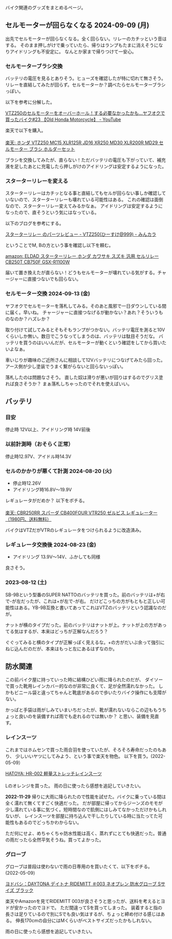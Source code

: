 バイク関連のグッズをまとめるページ。

## セルモーターが回らなくなる 2024-09-09 (月)

出先でセルモーターが回らなくなる。全く回らない。リレーのカチッという音はする。
そのまま押しがけで乗っていたら、帰りはランプもたまに消えそうになりアイドリングも不安定に。
なんとか家まで帰りつけて一安心。

### セルモーターブラシ交換

バッテリの電圧を見るとありそう。ヒューズを確認したが特に切れて無さそう。
リレーを直結してみたが回らず。セルモーターか？調べたらセルモーターブラシっぽい。 

以下を参考に分解した。

[VTZ250のセルモーターをオーバーホール！する必要なかったかも…ヤフオクで買ったバイク#23 【Old Honda Motorcycle】 - YouTube](https://www.youtube.com/watch?v=wQOajXMCMQ0)

楽天で以下を購入。

<a href="https://hb.afl.rakuten.co.jp/ichiba/3fc7d971.ef9cfaaf.3fc7d972.52a63ee0/?pc=https%3A%2F%2Fitem.rakuten.co.jp%2Fauc-66tokutoyo%2Fm095001c%2F&link_type=pict&ut=eyJwYWdlIjoiaXRlbSIsInR5cGUiOiJwaWN0Iiwic2l6ZSI6IjI0MHgyNDAiLCJuYW0iOjEsIm5hbXAiOiJyaWdodCIsImNvbSI6MSwiY29tcCI6ImRvd24iLCJwcmljZSI6MCwiYm9yIjoxLCJjb2wiOjEsImJidG4iOjEsInByb2QiOjAsImFtcCI6ZmFsc2V9" target="_blank" rel="nofollow sponsored noopener" style="word-wrap:break-word;"><img src="https://hbb.afl.rakuten.co.jp/hgb/3fc7d971.ef9cfaaf.3fc7d972.52a63ee0/?me_id=1236571&item_id=10034636&pc=https%3A%2F%2Fthumbnail.image.rakuten.co.jp%2F%400_mall%2Fauc-66tokutoyo%2Fcabinet%2Fm%2F0%2F0%2Fam_m095001c.jpg%3F_ex%3D240x240&s=240x240&t=pict" border="0" style="margin:2px" alt="" title=""><br>
楽天: ホンダ VTZ250 MC15 XLR125R JD16 XR250 MD30 XLR200R MD29 セルモーター ブラシ ホルダーセット </a>

ブラシを交換してみたが、直らない！ただバッテリの電圧も下がっていて、補充液を足したあとに充電したら押しがけのアイドリングは安定するようになった。

### スターターリレーを変える

スターターリレーはカチッとなる事と直結してもセルが回らない事しか確認していないので、スターターリレーも壊れている可能性はある。
これの確認は面倒なので、スターターリレー変えてみるかなぁ。
アイドリングは安定するようになったので、直そうという気にはなっている。

以下のブログを参考にする。

[スターターリレー のパーツレビュー - VTZ250(ひーすけ@999) - みんカラ](https://minkara.carview.co.jp/userid/2185278/car/2680951/12492433/parts.aspx)

ということでM, Bの方という事を確認し以下を頼む。

[amazon: ELDAD スターターリレー ホンダ カワサキ スズキ 汎用 セルリレー CB250T CB750F GSX-R1100W](https://amzn.to/3XBifjc)

届いて置き換えたが直らない！どうもセルモーターが壊れている気がする。チャージャーに直接つないでも回らない。

### セルモーター交換 2024-09-13 (金)

ヤフオクでセルモーターを落札してみる。そのあと風邪で一日ダウンしている間に届く。早いね。
チャージャーに直接つなげるが動かない？あれ？そういうものなのか？ハズレか？

取り付けて試してみるとそもそもランプがつかない。バッテリ電圧を測ると10Vくらいしか無い。数日でこうなってしまうのは、バッテリは駄目そうだな。
バッテリを買うのはいいんだが、セルモーターが動くという確認をしてから買いたいよなぁ。

車いじりが趣味のご近所さんに相談して12Vバッテリにつなげてみたら回った。アース側が少し塗装でうまく繋がらないと回らないっぽい。

落札したのは問題なさそう。
直した奴は滑りが悪いが回りはするのでグリス塗れば良さそうか？
まぁ落札しちゃったのでそれを使えばいい。


## バッテリ

### 目安

停止時 12V以上、アイドリング時 14V前後

### 以前計測時（おそらく正常）

停止時12.97V、アイドル時14.3V

### セルのかかりが悪くて計測 2024-08-20 (火)

- 停止時12.26V
- アイドリング時16.8V〜19.9V

レギュレータがだめか？
以下をポチる。

<a href="https://hb.afl.rakuten.co.jp/ichiba/3efa8525.d716460d.3efa8526.2ea1e756/?pc=https%3A%2F%2Fitem.rakuten.co.jp%2Fauc-topsense%2F10000527%2F&link_type=pict&ut=eyJwYWdlIjoiaXRlbSIsInR5cGUiOiJwaWN0Iiwic2l6ZSI6IjI0MHgyNDAiLCJuYW0iOjEsIm5hbXAiOiJyaWdodCIsImNvbSI6MSwiY29tcCI6ImRvd24iLCJwcmljZSI6MSwiYm9yIjoxLCJjb2wiOjEsImJidG4iOjEsInByb2QiOjAsImFtcCI6ZmFsc2V9" target="_blank" rel="nofollow sponsored noopener" style="word-wrap:break-word;"><img src="https://hbb.afl.rakuten.co.jp/hgb/3efa8525.d716460d.3efa8526.2ea1e756/?me_id=1283417&item_id=10000527&pc=https%3A%2F%2Fthumbnail.image.rakuten.co.jp%2F%400_mall%2Fauc-topsense%2Fcabinet%2Fftp1%2Fimgrc0072212138.jpg%3F_ex%3D240x240&s=240x240&t=pict" border="0" style="margin:2px" alt="" title=""><br>
楽天: CBR250RR スパーダ CB400FOUR VTR250 ゼルビス レギュレーター（1980円、送料無料）</a>

バイクはVTZだがVTRのレギュレータをつけられるように改造済み。

### レギュレータ交換後 2024-08-23 (金)

- アイドリング 13.9V〜14V、ふかしても同様

良さそう。

### 2023-08-12 (土)

SB-9Bという型番のSUPER NATTOのバッテリを買った。前のバッテリは+が右で-が左だったが、これは+が左で-が右。
だけどこっちの方がもともと正しい可能性はある。YB-9B互換と書いてあってこれはVTZのバッテリという認識なのだが。

ナットが横のタイプだった。前のバッテリはナットが上。ナットが上の方があってる気はするが、本来はどっちが正解なんだろう？

ぐぐってみると横のタイプが正解っぽく見えるな。+の方がだいぶ余って強引にねじ込んだのだが、本来はもっと左にあるはずなのか。

## 防水関連

この前バイク屋に持っていった時に結構ひどい雨に降られたのだが、
ダイソーで買った靴用レインカバー的なのが非常に良くて、足が全然濡れなかった。
しかもビニール袋と違ってちゃんと靴底があるので歩いたりバイク操作にも支障がない。

かっぱと手袋は雨がしみていまいちだったが、靴が濡れないならこの辺ももうちょっと良いのを装備すれば雨でも走れるのでは無いか？
と思い、装備を見直す。

### レインスーツ

これまではホムセンで買った雨合羽を使っていたが、そろそろ寿命だったのもあり、
少しいいヤツにしてみよう、という事で楽天を物色。
以下を買う。(2022-05-09）

<a href="https://hb.afl.rakuten.co.jp/ichiba/276c9280.0c50a22c.276c9281.538d72d2/?pc=https%3A%2F%2Fitem.rakuten.co.jp%2Fhatoya-2%2Fsm20210416001%2F&link_type=pict&ut=eyJwYWdlIjoiaXRlbSIsInR5cGUiOiJwaWN0Iiwic2l6ZSI6IjI0MHgyNDAiLCJuYW0iOjEsIm5hbXAiOiJyaWdodCIsImNvbSI6MSwiY29tcCI6ImRvd24iLCJwcmljZSI6MSwiYm9yIjoxLCJjb2wiOjEsImJidG4iOjEsInByb2QiOjAsImFtcCI6ZmFsc2V9" target="_blank" rel="nofollow sponsored noopener" style="word-wrap:break-word;"  >HATOYA: HR-002 軽量ストレッチレインスーツ<br><img src="https://hbb.afl.rakuten.co.jp/hgb/276c9280.0c50a22c.276c9281.538d72d2/?me_id=1389765&item_id=11203147&pc=https%3A%2F%2Fthumbnail.image.rakuten.co.jp%2F%400_mall%2Fhatoya-2%2Fcabinet%2Fyamaoka_1%2Fsm20210416001_1.jpg%3F_ex%3D240x240&s=240x240&t=pict" border="0" style="margin:2px" alt="" title=""></a>

Lのオレンジを買った。
雨の日に使ったら感想を追記していきたい。

**2022-11-29** 帰りに大雨に降られたので性能を試せた。バイクに乗っている間は全く濡れて無くてすごく快適だった。
だが部屋に帰ってからジーンズのモモが少し濡れている事に気づく。短時間なので肌側にはしみてなかっただけかもしれないが、
レインスーツを部屋に持ち込んで干したりしている時に当たってた可能性もあるのでどっちかわからない。

ただ何にせよ、めちゃくちゃ防水性能は高く、蒸れずにとても快適だった。普通の雨だったら全然平気そうね。買ってよかった。


### グローブ

グローブは普段は使わないで雨の日専用のを買いたくて、以下をポチる。(2022-05-09）

[ヨドバシ：DAYTONA デイトナ RIDEMITT ＃003 ネオプレン 防水グローブ Sサイズ ブラック](https://www.yodobashi.com/product/100000001003372551/)

楽天やAmazonを見てRIDEMITT 003が良さそうと思ったが、送料を考えるとヨドが安かったのでヨドで。
ただ間違ってSを買ってしまった。
装着すると指の長さは足りているので別にSでも良い気はするが、ちょっと締め付ける感じはある。
伸長170cmの自分にはMくらいがベストサイズだったかもしれない。

雨の日に使ったら感想を追記していきたい。